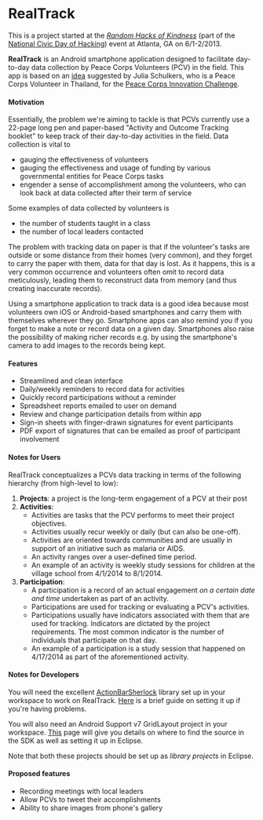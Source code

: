 RealTrack
=========

This is a project started at the [*Random Hacks of Kindness*](http://www.rhok.org/event/atlanta-ga-usa-1) (part of the [National Civic Day of Hacking](http://hackforchange.org/)) event at Atlanta, GA on 6/1-2/2013.

**RealTrack** is an Android smartphone application designed to facilitate day-to-day data collection by Peace Corps Volunteers (PCV) in the field. This app is based on an [idea](http://www.rhok.org/problems/realtrack-app) suggested by Julia Schulkers, who is a Peace Corps Volunteer in Thailand, for the [Peace Corps Innovation Challenge](innovationchallenge.peacecorps.gov).


#### Motivation
Essentially, the problem we're aiming to tackle is that PCVs currently use a 22-page long pen and paper-based "Activity and Outcome Tracking booklet" to keep track of their day-to-day activities in the field. Data collection is vital to

* gauging the effectiveness of volunteers
* gauging the effectiveness and usage of funding by various governmental entities for Peace Corps tasks
* engender a sense of accomplishment among the volunteers, who can look back at data collected after their term of service

Some examples of data collected by volunteers is

* the number of students taught in a class
* the number of local leaders contacted

The problem with tracking data on paper is that if the volunteer's tasks are outside or some distance from their homes (very common), and they forget to carry the paper with them, data for that day is lost. As it happens, this is a very common occurrence and volunteers often omit to record data meticulously, leading them to reconstruct data from memory (and thus creating inaccurate records).

Using a smartphone application to track data is a good idea because most volunteers own iOS or Android-based smartphones and carry them with themselves wherever they go. Smartphone apps can also remind you if you forget to make a note or record data on a given day. Smartphones also raise the possibility of making richer records e.g. by using the smartphone's camera to add images to the records being kept.

#### Features

* Streamlined and clean interface
* Daily/weekly reminders to record data for activities
* Quickly record participations without a reminder
* Spreadsheet reports emailed to user on demand
* Review and change participation details from within app
* Sign-in sheets with finger-drawn signatures for event participants
* PDF export of signatures that can be emailed as proof of participant involvement

#### Notes for Users
RealTrack conceptualizes a PCVs data tracking in terms of the following hierarchy (from high-level to low):

1. **Projects**: a project is the long-term engagement of a PCV at their post
2. **Activities**:
    * Activities are tasks that the PCV performs to meet their project objectives.
    * Activities usually recur weekly or daily (but can also be one-off).
    * Activities are oriented towards communities and are usually in support of an initiative such as malaria or AIDS.
    * An activity ranges over a user-defined time period.
    * An example of an activity is weekly study sessions for children at the village school from 4/1/2014 to 8/1/2014.
3. **Participation**:
    * A participation is a record of an actual engagement *on a certain date and time* undertaken as part of an activity.
    * Participations are used for tracking or evaluating a PCV's activities.
    * Participations usually have indicators associated with them that are used for tracking.  Indicators are dictated by the project requirements. The most common indicator is the number of individuals that participate on that day.
    *  An example of a participation is a study session that happened on 4/17/2014 as part of the aforementioned activity.

#### Notes for Developers
You will need the excellent [ActionBarSherlock](http://actionbarsherlock.com/download.html) library set up in your workspace to work on RealTrack. [Here](http://stackoverflow.com/a/15244538/611888) is a brief guide on setting it up if you're having problems.

You will also need an Android Support v7 GridLayout project in your workspace. [This](http://developer.android.com/tools/support-library/features.html#v7-gridlayout) page will give you details on where to find the source in the SDK as well as setting it up in Eclipse.

Note that both these projects should be set up as *library projects* in Eclipse.

#### Proposed features

* Recording meetings with local leaders
* Allow PCVs to tweet their accomplishments
* Ability to share images from phone's gallery
